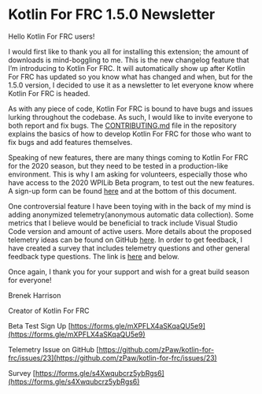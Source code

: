 # Kotlin For FRC 1.5.0 Newsletter

Hello Kotlin For FRC users!

I would first like to thank you all for installing this extension; the amount of downloads is mind-boggling to me.
This is the new changelog feature that I’m introducing to Kotlin For FRC.
It will automatically show up after Kotlin For FRC has updated so you know what has changed and when, but for the 1.5.0 version, I decided to use it as a newsletter to let everyone know where Kotlin For FRC is headed.

As with any piece of code, Kotlin For FRC is bound to have bugs and issues lurking throughout the codebase.
As such, I would like to invite everyone to both report and fix bugs.
The [CONTRIBUTING.md](https://github.com/zPaw/kotlin-for-frc/blob/master/CONTRIBUTING.md) file in the repository explains the basics of how to develop Kotlin For FRC for those who want to fix bugs and add features themselves.

Speaking of new features, there are many things coming to Kotlin For FRC for the 2020 season, but they need to be tested in a production-like environment.
This is why I am asking for volunteers, especially those who have access to the 2020 WPILib Beta program, to test out the new features.
A sign-up form can be found [here](https://forms.gle/mXPFLX4aSKqaQU5e9) and at the bottom of this document.

One controversial feature I have been toying with in the back of my mind is adding anonymized telemetry(anonymous automatic data collection).
Some metrics that I believe would be beneficial to track include Visual Studio Code version and amount of active users.
More details about the proposed telemetry ideas can be found on GitHub [here](https://github.com/zPaw/kotlin-for-frc/issues/23).
In order to get feedback, I have created a survey that includes telemetry questions and other general feedback type questions.
The link is [here](https://forms.gle/s4Xwqubcrz5ybRgs6) and below.

Once again, I thank you for your support and wish for a great build season for everyone!

Brenek Harrison

Creator of Kotlin For FRC

Beta Test Sign Up [https://forms.gle/mXPFLX4aSKqaQU5e9](https://forms.gle/mXPFLX4aSKqaQU5e9)

Telemetry Issue on GitHub [https://github.com/zPaw/kotlin-for-frc/issues/23](https://github.com/zPaw/kotlin-for-frc/issues/23)

Survey [https://forms.gle/s4Xwqubcrz5ybRgs6](https://forms.gle/s4Xwqubcrz5ybRgs6)
